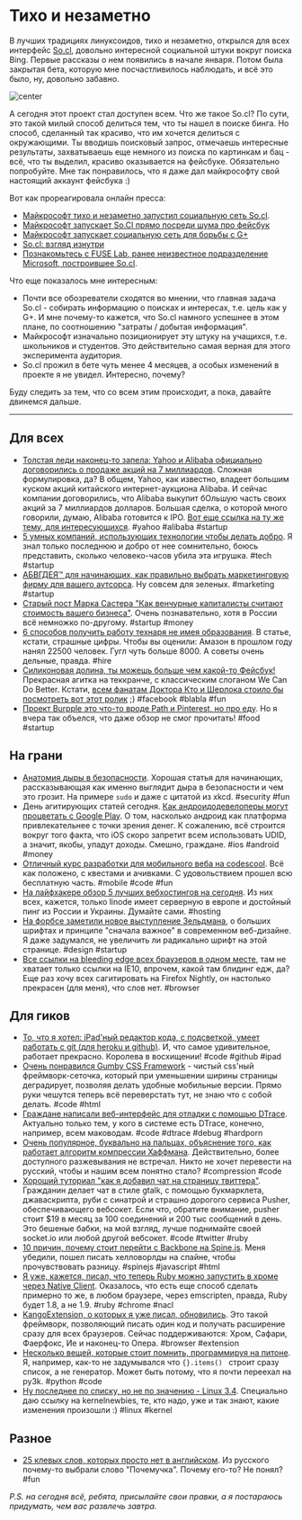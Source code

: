 # Тихо и незаметно
В лучших традициях линуксоидов, тихо и незаметно, открылся для всех интерфейс [So.cl](http://so.cl/), довольно интересной социальной штуки вокруг поиска Bing. Первые рассказы о нем появились  в начале января. Потом была закрытая бета, которую мне посчастливилось наблюдать, и всё это было, ну, довольно забавно.

![center](http://cdn2.ubergizmo.com/wp-content/uploads/2011/12/socl.jpg)

А сегодня этот проект стал доступен всем. Что же такое So.cl? По сути, это такой милый способ делиться тем, что ты нашел в поиске бинга. Но способ, сделанный так красиво, что им хочется делиться с окружающими. Ты вводишь поисковый запрос, отмечаешь интересные результаты, захватываешь еще немного из поиска по картинкам и бац - всё, что ты выделил, красиво оказывается на фейсбуке. Обязательно попробуйте. Мне так понравилось, что я даже дал майкрософту свой настоящий аккаунт фейсбука :)

Вот как прореагировала онлайн пресса:

* [Майкрософт тихо и незаметно запустил социальную сеть So.cl](http://news.cnet.com/8301-1023_3-57437881-93/microsoft-quietly-launches-so.cl-social-network/).
* [Майкрософт запускает So.Cl прямо посреди шума про фейсбук](http://mashable.com/2012/05/20/microsoft-so-cl/)
* [Майкрософт запускает социальную сеть для борьбы с G+](http://www.businessinsider.com/what-is-microsoft-socl-2012-5)
* [So.cl: взгляд изнутри](http://marketingland.com/microsoft-launches-so-cl-social-network-a-quick-look-12499)
* [Познакомьтесь с FUSE Lab, ранее неизвестное подразделение Microsoft, построившее So.cl](http://thenextweb.com/microsoft/2012/05/21/meet-fuse-labs-the-formerly-obscure-microsoft-division-that-built-so-cl/).

Что еще показалось мне интересным:

* Почти все обозреватели сходятся во мнении, что главная задача So.cl - собирать информацию о поисках и интересах, т.е. цель как у G+. И мне почему-то кажется, что So.cl намного успешнее в этом плане, по соотношению "затраты / добытая информация".
* Майкрософт изначально позиционирует эту штуку на учащихся, т.е. школьников и студентов. Это действительно самая верная для этого эксперимента аудитория.
* So.cl прожил в бете чуть менее 4 месяцев, а особых изменений в проекте я не увидел. Интересно, почему?

Буду следить за тем, что со всем этим происходит, а пока, давайте двинемся дальше.

-----

## Для всех
* [Толстая леди наконец-то запела: Yahoo и Alibaba официально договорились о продаже акций на 7 миллиардов](http://allthingsd.com/20120520/yahoo-and-alibaba-officially-shake-on-7-billion-stock-sale-deal/). Сложная формулировка, да? В общем, Yahoo, как известно, владеет большим куском акций китайского интернет-аукциона Alibaba. И сейчас компании договорились, что Alibaba выкупит бОльшую часть своих акций за 7 миллиардов долларов. Большая сделка, о которой много говорили, думаю, Alibaba готовится к IPO. [Вот еще ссылка на ту же тему, для интересующихся](http://www.businessinsider.com/yahoo-announces-alibaba-plan-2012-5). #yahoo #alibaba #startup
* [5 умных компаний, использующих технологии чтобы делать добро](http://mashable.com/2012/05/20/world-at-work-8/). Я знал только последнюю и добро от нее сомнительно, боюсь представить, сколько человеко-часов убила эта игрушка. #tech #startup
* [АБВГДЕЯ™ для начинающих, как правильно выбрать маркетинговую фирму для вашего аутсорса](http://smallbiztrends.com/2012/05/hiring-marketing-small-business.html). Ну совсем для зеленых. #marketing #startup
* [Старый пост Марка Састера "Как венчурные капиталисты считают стоимость вашего бизнеса"](http://www.bothsidesofthetable.com/2010/07/22/want-to-know-how-vcs-calculate-valuation-differently-from-founders/). Очень познавательно, хотя в России всё немножко по-другому. #startup #money
* [6 способов получить работу технаря не имея образования](http://mashable.com/2012/05/19/tech-job-tips/). В статье, кстати, страшные цифры. Чтобы вы оценили: Амазон в прошлом году нанял 22500 человек. Гугл чуть больше 8000. А советы очень дельные, правда. #hire
* [Силиконовая долина, ты можешь больше чем какой-то Фейсбук!](http://techcrunch.com/2012/05/20/silicon-valley-can-do-better-than-facebook/) Прекрасная агитка на теккранче, с классическим слоганом We Can Do Better. Кстати, [всем фанатам Доктора Кто и Шерлока стоило бы посмотреть вот этот ролик](http://www.youtube.com/watch?v=iae-kvXu0k8) ;) #facebook #blabla #fun
* [Проект Burpple это что-то вроде Path и Pinterest, но про еду](http://thenextweb.com/apps/2012/05/20/burpple-wants-its-path-meets-pinterest-app-to-be-your-personal-food-journal/). Но я вчера так объелся, что даже обзор не смог прочитать! #food #startup

## На грани
* [Анатомия дыры в безопасности](http://nakedsecurity.sophos.com/2012/05/21/anatomy-of-a-security-hole-the-break-that-broke-sudo/). Хорошая статья для начинающих, рассказывающая как именно выглядит дыра в безопасности и чем это грозит. На примере `sudo` и даже с цитатой из  xkcd. #security #fun
* День агитирующих статей сегодня. [Как андроидодевелоперы могут процветать с Google Play](http://techcrunch.com/2012/05/20/how-android-developers-can-thrive-with-google-play/). О том, насколько андроид как платформа привлекательнее с точки зрения денег. К сожалению, всё строится вокруг того факта, что iOS скоро запретит всем использовать UDID, а значит, якобы, упадут доходы. Смешно, граждане. #ios #android #money
* [Отличный курс разработки для мобильного веба на codescool](http://www.codeschool.com/courses/journey-into-mobile). Всё как положено, с квестами и ачивками. С удовольствием прошел всю бесплатную часть. #mobile #code #fun
* [На лайфхакере обзор 5 лучших вебхостингов на сегодня](http://lifehacker.com/5911651/five-best-web-hosting-companies). Из них всех, кажется, только linode имеет серверную в европе и достойный пинг из России и Украины. Думайте сами. #hosting
* [На форбсе заметили новое выступление Зельдмана](http://www.forbes.com/sites/anthonykosner/2012/05/20/large-type-one-web-designer-puts-content-first-in-a-big-way/), о больших шрифтах и принципе "сначала важное" в современном веб-дизайне. Я даже задумался, не увеличить ли радикально шрифт на этой странице. #design #startup
* [Все ссылки на bleeding edge всех браузеров в одном месте](http://davidwalsh.name/edge-mobile-browsers), там не хватает только ссылки на IE10, впрочем, какой там блидинг едж, да? Еще раз хочу всех сагитировать на Firefox Nightly, он настолько прекрасен (для меня), что слов нет. #browser

## Для гиков
* [То, что я хотел: iPad'ный редактор кода, с подсветкой, умеет работать с git (для heroku и github)](http://worqshop.com/). И, что самое удивительное, работает прекрасно. Королева в восхищении! #code #github #ipad
* [Очень понравился Gumby CSS Framework](http://www.gumbyframework.com/docs) - чистый css'ный фреймворк-сеточка, который при уменьшении ширины страницы деградирует, позволяя делать удобные мобильные версии. Прямо руки чешутся теперь всё переверстать тут, не знаю что с собой делать. #code #html
* [Граждане написали веб-интерфейс для отладки с помощью DTrace](http://www.nohuddleoffense.de/2012/05/20/web-based-dtrace-mini-ide/). Актуально только тем, у кого в системе есть DTrace, конечно, например, всем маководам. #code #dtrace #debug #hardporn
* [Очень популярное, буквально на пальцах, объяснение того, как работает алгоритм компрессии Хаффмана](http://en.nerdaholyc.com/huffman-coding-on-a-string/). Действительно, более доступного разжевывания не встречал. Никто не хочет перевести на русский, чтобы и нашим всем понятно стало? #compression #code
* [Хороший туториал "как я добавил чат на страницу твиттера"](http://rosario.github.com/2012/05/19/chatting-on-twitter-with-pusher.html). Гражданин делает чат в стиле gtalk, с помощью букмарклета, джаваскрипта, руби с синатрой и страшно дорогого сервиса Pusher, обеспечивающего вебсокет. Если что, обратите внимание, pusher стоит $19 в месяц за 100 соединений и 200 тыс сообщений в день. Это бешеные бабки, на мой взгляд, лучше поднимайте своей socket.io или любой другой вебсокет. #code #twitter #ruby
* [10 причин, почему стоит перейти с Backbone на Spine.js](http://destroytoday.com/blog/reasons-for-spinejs/). Меня убедили, пошел писать хелловорлды на спайне, чтобы прочувствовать разницу. #spinejs #javascript #html
* [Я уже, кажется, писал, что теперь Ruby можно запустить в хроме через Native Client](http://arstechnica.com/information-technology/2012/05/running-client-side-ruby-on-the-web-with-native-client-or-emscripten/). Оказалось, что есть еще способ сделать примерно то же, в любом браузере, через emscripten, правда, Ruby будет 1.8, а не 1.9. #ruby #chrome #nacl
* [KangoExtension, о которых я уже писал, обновились](http://kangoextensions.com/). Это такой фреймворк, позволяющий писать один код и получать расширение сразу для всех браузеров. Сейчас поддерживаются: Хром, Сафари, Фаерфокс, Ие и наконец-то Опера. #browser #extension
* [Несколько вещей, которые стоит помнить, программируя на питоне](http://satyajit.ranjeev.in/2012/05/17/python-a-few-things-to-remember.html). Я, например, как-то не задумывался что `{}.items() ` строит сразу список, а не генератор. Может быть потому, что я почти переехал на py3k. #python #code
* [Ну последнее по списку, но не по значению - Linux 3.4](http://kernelnewbies.org/Linux_3.4). Специально даю ссылку на kernelnewbies, те, кто надо, уже и так знают, какие изменения произошли :) #linux #kernel

## Разное
* [25 клевых слов, которых просто нет в английском](http://sobadsogood.com/2012/04/29/25-words-that-simply-dont-exist-in-english/). Из русского почему-то выбрали слово "Почемучка". Почему его-то? Не понял? #fun

*P.S. на сегодня всё, ребята, присылайте свои правки, а я постараюсь придумать, чем вас развлечь завтра.*
